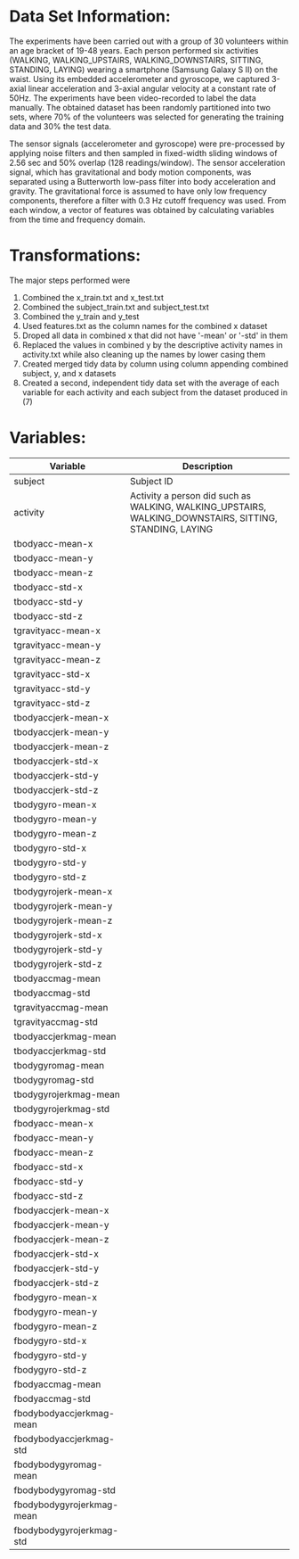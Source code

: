Data Set Information:
================================================

The experiments have been carried out with a group of 30 volunteers within an age bracket of 19-48 years.
Each person performed six activities (WALKING, WALKING_UPSTAIRS, WALKING_DOWNSTAIRS, SITTING, STANDING, LAYING) wearing a smartphone (Samsung Galaxy S II) on the waist.
Using its embedded accelerometer and gyroscope, we captured 3-axial linear acceleration and 3-axial angular velocity at a constant rate of 50Hz.
The experiments have been video-recorded to label the data manually.
The obtained dataset has been randomly partitioned into two sets, where 70% of the volunteers was selected for generating the training data and 30% the test data.

The sensor signals (accelerometer and gyroscope) were pre-processed by applying noise filters and then sampled in fixed-width sliding windows of 2.56 sec and 50% overlap (128 readings/window).
The sensor acceleration signal, which has gravitational and body motion components, was separated using a Butterworth low-pass filter into body acceleration and gravity.
The gravitational force is assumed to have only low frequency components, therefore a filter with 0.3 Hz cutoff frequency was used.
From each window, a vector of features was obtained by calculating variables from the time and frequency domain.

Transformations:
================================================

The major steps performed were

1. Combined the x_train.txt and x_test.txt
2. Combined the subject_train.txt and subject_test.txt
3. Combined the y_train and y_test
4. Used features.txt as the column names for the combined x dataset
5. Droped all data in combined x that did not have '-mean' or '-std' in them
6. Replaced the values in combined y by the descriptive activity names in activity.txt while also cleaning up the names by lower casing them
7. Created merged tidy data by column using column appending combined subject, y, and x datasets
8. Created a second, independent tidy data set with the average of each variable for each activity and each subject from the dataset produced in (7)


Variables:
================================================

| Variable | Description
-----------|-------------
| subject | Subject ID
| activity | Activity a person did such as WALKING, WALKING_UPSTAIRS, WALKING_DOWNSTAIRS, SITTING, STANDING, LAYING
| tbodyacc-mean-x |
| tbodyacc-mean-y |
| tbodyacc-mean-z |
| tbodyacc-std-x |
| tbodyacc-std-y |
| tbodyacc-std-z |
| tgravityacc-mean-x |
| tgravityacc-mean-y |
| tgravityacc-mean-z |
| tgravityacc-std-x |
| tgravityacc-std-y |
| tgravityacc-std-z |
| tbodyaccjerk-mean-x |
| tbodyaccjerk-mean-y |
| tbodyaccjerk-mean-z |
| tbodyaccjerk-std-x |
| tbodyaccjerk-std-y |
| tbodyaccjerk-std-z |
| tbodygyro-mean-x |
| tbodygyro-mean-y |
| tbodygyro-mean-z |
| tbodygyro-std-x |
| tbodygyro-std-y |
| tbodygyro-std-z |
| tbodygyrojerk-mean-x |
| tbodygyrojerk-mean-y |
| tbodygyrojerk-mean-z |
| tbodygyrojerk-std-x |
| tbodygyrojerk-std-y |
| tbodygyrojerk-std-z |
| tbodyaccmag-mean |
| tbodyaccmag-std |
| tgravityaccmag-mean |
| tgravityaccmag-std |
| tbodyaccjerkmag-mean |
| tbodyaccjerkmag-std |
| tbodygyromag-mean |
| tbodygyromag-std |
| tbodygyrojerkmag-mean |
| tbodygyrojerkmag-std |
| fbodyacc-mean-x |
| fbodyacc-mean-y |
| fbodyacc-mean-z |
| fbodyacc-std-x |
| fbodyacc-std-y |
| fbodyacc-std-z |
| fbodyaccjerk-mean-x |
| fbodyaccjerk-mean-y |
| fbodyaccjerk-mean-z |
| fbodyaccjerk-std-x |
| fbodyaccjerk-std-y |
| fbodyaccjerk-std-z |
| fbodygyro-mean-x |
| fbodygyro-mean-y |
| fbodygyro-mean-z |
| fbodygyro-std-x |
| fbodygyro-std-y |
| fbodygyro-std-z |
| fbodyaccmag-mean |
| fbodyaccmag-std |
| fbodybodyaccjerkmag-mean |
| fbodybodyaccjerkmag-std |
| fbodybodygyromag-mean |
| fbodybodygyromag-std |
| fbodybodygyrojerkmag-mean |
| fbodybodygyrojerkmag-std |



